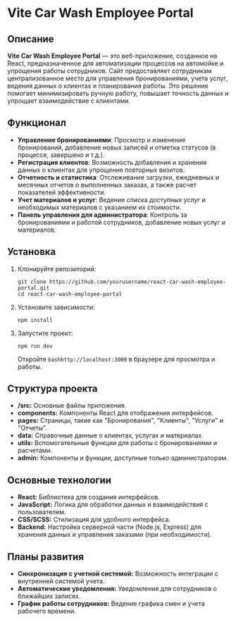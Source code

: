 # Vite Car Wash Employee Portal

## Описание

   **Vite Car Wash Employee Portal** — это веб-приложение, созданное на React, предназначенное для автоматизации процессов на автомойке и упрощения работы сотрудников. Сайт предоставляет сотрудникам централизованное место для управления бронированиями, учета услуг, ведения данных о клиентах и планирования работы. Это решение помогает минимизировать ручную работу, повышает точность данных и упрощает взаимодействие с клиентами.

## Функционал

- **Управление бронированиями**: Просмотр и изменение бронирований, добавление новых записей и отметка статусов (в процессе, завершено и т.д.).
- **Регистрация клиентов**: Возможность добавления и хранения данных о клиентах для упрощения повторных визитов.
- **Отчетность и статистика**: Отслеживание загрузки, ежедневных и месячных отчетов о выполненных заказах, а также расчет показателей эффективности.
- **Учет материалов и услуг**: Ведение списка доступных услуг и необходимых материалов с указанием их стоимости.
- **Панель управления для администратора**: Контроль за бронированиями и работой сотрудников, добавление новых услуг и материалов.

## Установка

1. Клонируйте репозиторий:
   ```
   git clone https://github.com/yourusername/react-car-wash-employee-portal.git
   cd react-car-wash-employee-portal
   ```
   
2. Установите зависимости:
   ```
   npm install
   ```

3. Запустите проект:
   ```
   npm run dev
   ```
   Откройте ```bashhttp://localhost:3000``` в браузере для просмотра и работы.

## Структура проекта

- **/src:** Основные файлы приложения.
- **components:** Компоненты React для отображения интерфейсов.
- **pages:** Страницы, такие как "Бронирования", "Клиенты", "Услуги" и "Отчеты".
- **data:** Справочные данные о клиентах, услугах и материалах.
- **utils:** Вспомогательные функции для работы с бронированиями и расчетами.
- **admin:** Компоненты и функции, доступные только администраторам.

## Основные технологии

- **React:** Библиотека для создания интерфейсов.
- **JavaScript:** Логика для обработки данных и взаимодействия с пользователем.
- **CSS/SCSS:** Стилизация для удобного интерфейса.
- **Backend:** Настройка серверной части (Node.js, Express) для хранения данных и управления заказами (при необходимости).
  
## Планы развития
- **Синхронизация с учетной системой:** Возможность интеграции с внутренней системой учета.
- **Автоматические уведомления:** Уведомления для сотрудников о ближайших записях.
- **График работы сотрудников:** Ведение графика смен и учета рабочего времени.
